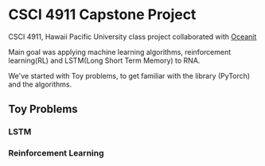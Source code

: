 # CSCI 4911 Capstone Project

CSCI 4911, Hawaii Pacific University class project collaborated with [Oceanit](https://www.oceanit.com/)

Main goal was applying machine learning algorithms, reinforcement learning(RL) and LSTM(Long Short Term Memory) 
to RNA.

We've started with Toy problems, to get familiar with the library (PyTorch) and the algorithms.

## Toy Problems
### LSTM
### Reinforcement Learning

